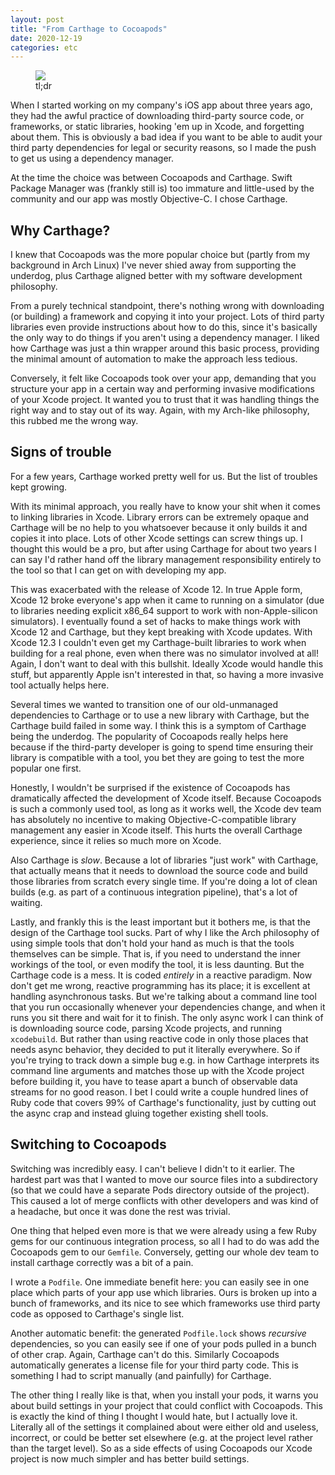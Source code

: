 ```yaml
---
layout: post
title: "From Carthage to Cocoapods"
date: 2020-12-19
categories: etc
---
```


<figure>
<img src="{{ site.baseurl }}/assets/friendshipended_carthage.jpg">
<figcaption>
tl;dr
</figcaption>
</figure>


When I started working on my company's iOS app about three years ago, they had
the awful practice of downloading third-party source code, or frameworks, or
static libraries, hooking 'em up in Xcode, and forgetting about them.
This is obviously a bad idea if you want to be able to audit your third party
dependencies for legal or security reasons, so I made the push to get us using a
dependency manager.

At the time the choice was between Cocoapods and Carthage. Swift Package Manager
was (frankly still is) too immature and little-used by the community and our app
was mostly Objective-C. I chose Carthage.

## Why Carthage?

I knew that Cocoapods was the more popular choice but (partly from my background
in Arch Linux) I've never shied away from supporting the underdog, plus Carthage
aligned better with my software development philosophy.

From a purely technical standpoint, there's nothing wrong with downloading (or
building) a framework and copying it into your project. Lots of third party
libraries even provide instructions about how to do this, since it's basically
the only way to do things if you aren't using a dependency manager. I liked how
Carthage was just a thin wrapper around this basic process, providing the
minimal amount of automation to make the approach less tedious.

Conversely, it felt like Cocoapods took over your app, demanding that you
structure your app in a certain way and performing invasive modifications of
your Xcode project. It wanted you to trust that it was handling things the right
way and to stay out of its way. Again, with my Arch-like philosophy, this rubbed
me the wrong way.

## Signs of trouble

For a few years, Carthage worked pretty well for us. But the list of troubles
kept growing.

With its minimal approach, you really have to know your shit when it comes to
linking libraries in Xcode. Library errors can be extremely opaque and Carthage
will be no help to you whatsoever because it only builds it and copies it into
place. Lots of other Xcode settings can screw things up. I thought this would be
a pro, but after using Carthage for about two years I can say I'd rather hand
off the library management responsibility entirely to the tool so that I can get
on with developing my app.

This was exacerbated with the release of Xcode 12. In true Apple form, Xcode 12
broke everyone's app when it came to running on a simulator (due to libraries
needing explicit x86_64 support to work with non-Apple-silicon simulators). I
eventually found a set of hacks to make things work with Xcode 12 and Carthage,
but they kept breaking with Xcode updates. With Xcode 12.3 I couldn't even get
my Carthage-built libraries to work when building for a real phone, even when
there was no simulator involved at all! Again, I don't want to deal with this
bullshit. Ideally Xcode would handle this stuff, but apparently Apple isn't
interested in that, so having a more invasive tool actually helps here.

Several times we wanted to transition one of our old-unmanaged dependencies to
Carthage or to use a new library with Carthage, but the Carthage build failed in
some way. I think this is a symptom of Carthage being the underdog. The
popularity of Cocoapods really helps here because if the third-party developer
is going to spend time ensuring their library is compatible with a tool, you bet
they are going to test the more popular one first.

Honestly, I wouldn't be surprised if the existence of Cocoapods has dramatically
affected the development of Xcode itself. Because Cocoapods is such a commonly
used tool, as long as it works well, the Xcode dev team has absolutely no
incentive to making Objective-C-compatible library management any easier in
Xcode itself. This hurts the overall Carthage experience, since it relies so
much more on Xcode.

Also Carthage is _slow_. Because a lot of libraries "just work" with Carthage,
that actually means that it needs to download the source code and build those
libraries from scratch every single time. If you're doing a lot of clean builds
(e.g. as part of a continuous integration pipeline), that's a lot of waiting.

Lastly, and frankly this is the least important but it bothers me, is that the
design of the Carthage tool sucks. Part of why I like the Arch philosophy of
using simple tools that don't hold your hand as much is that the tools
themselves can be simple. That is, if you need to understand the inner workings
of the tool, or even modify the tool, it is less daunting. But the Carthage code
is a mess. It is coded _entirely_ in a reactive paradigm. Now don't get me
wrong, reactive programming has its place; it is excellent at handling
asynchronous tasks. But we're talking about a command line tool that you run
occasionally whenever your dependencies change, and when it runs you sit there
and wait for it to finish. The only async work I can think of is downloading
source code, parsing Xcode projects, and running `xcodebuild`. But rather than
using reactive code in only those places that needs async behavior, they decided
to put it literally everywhere. So if you're trying to track down a simple bug
e.g. in how Carthage interprets its command line arguments and matches those up
with the Xcode project before building it, you have to tease apart a bunch of
observable data streams for no good reason. I bet I could write a couple hundred
lines of Ruby code that covers 99% of Carthage's functionality, just by cutting
out the async crap and instead gluing together existing shell tools.

## Switching to Cocoapods

Switching was incredibly easy. I can't believe I didn't to it earlier. The
hardest part was that I wanted to move our source files into a subdirectory (so
that we could have a separate Pods directory outside of the project). This
caused a lot of merge conflicts with other developers and was kind of a
headache, but once it was done the rest was trivial.

One thing that helped even more is that we were already using a few Ruby gems
for our continuous integration process, so all I had to do was add the Cocoapods
gem to our `Gemfile`. Conversely, getting our whole dev team to install carthage
correctly was a bit of a pain.

I wrote a `Podfile`. One immediate benefit here: you can easily see in one place
which parts of your app use which libraries. Ours is broken up into a bunch of
frameworks, and its nice to see which frameworks use third party code as opposed
to Carthage's single list.

Another automatic benefit: the generated `Podfile.lock` shows _recursive_
dependencies, so you can easily see if one of your pods pulled in a bunch of
other crap. Again, Carthage can't do this. Similarly Cocoapods automatically
generates a license file for your third party code. This is something I had to
script manually (and painfully) for Carthage.

The other thing I really like is that, when you install your pods, it warns you
about build settings in your project that could conflict with Cocoapods. This is
exactly the kind of thing I thought I would hate, but I actually love it.
Literally all of the settings it complained about were either old and useless,
incorrect, or could be better set elsewhere (e.g. at the project level rather
than the target level). So as a side effects of using Cocoapods our Xcode
project is now much simpler and has better build settings.
